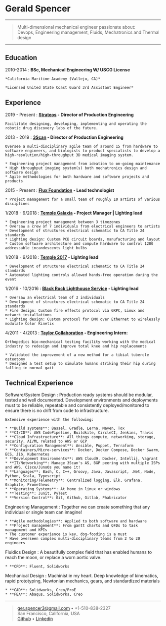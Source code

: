 Gerald Spencer
============

----

> Multi-dimensional mechanical engineer passionate about:\
> Devops, Engineering management, Fluids, Mechatronics and Thermal design

----

Education
---------

2010-2014
:   **BSc, Mechanical Engineering W/ USCG License**

    *California Maritime Academy (Vallejo, CA)*

    *Licensed United State Coast Guard 3rd Assistant Engineer*


Experience
----------

2019 - Present
:   **[Strateos] - Director of Production Engineering**

	Facilitate designing, developing, implementing and operating the robotic drug discovery labs of the future.

2013 - 2019
:   **[3Scan] - Director of Production Engineering**

	Oversee a multi-disciplinary agile team of around 15 from hardware to software engineers, and biologists to product specialists to develop a high-resolution/high-throughput 3D medical imaging system.

	* Engineering project management from ideation to on-going maintenance
	* High throughput imaging system(s) both mechatronics design and software design
	* Agile methodologies for both hardware and software projects and products

2015 - Present
:    **[Flux Foundation] - Lead technologist**

	* Project management for a small team of roughly 10 artists of various disciplines 

1/2018 - 9/2018
:   **[Temple Galaxia] - Project Manager | Lighting lead**

	* Engineering project management between 3 timezones
	* Oversaw a crew of 7 individuals from electrical engineers to artists
	* Development of structures electrical schematic to CA Title 24 standards
	* Lighting design: Custom PCB circuit boards, manufacturing and layout
	* Custom software architecture and compute hardware to control 1200 addressable incandescents light bulbs

1/2018 - 9/2018
:   **[Temple 2017] - Lighting lead**

	* Development of structures electrical schematic to CA Title 24 standards
	* Automated lighting controls allowed hands-free operation during the event


1/2016 - 10/2016
:   **[Black Rock Lighthouse Service] - Lighting lead**

	* Oversaw an electrical team of 3 individuals
	* Development of structures electrical schematic to CA Title 24 standards
	* Fire design: Custom fire effects protocol via GRPC, Linux and network installations
	* Lighting design: Custom protocol for DMX over Ethernet to wirelessly modulate Color Kinetix 

4/2011 - 4/2013
:   **[Taylor Collaboration] - Engineering Intern:**

	Orthopedics bio-mechanical testing facility working with the medical industry to redesign and improve total knee and hip replacements

	* Validated the improvement of a new method for a tibial tubercle osteotomy
	* Designed a test setup to simulate humans striking their hip during falling in normal gait 

Technical Experience
--------------------

Software/System Design
:   Production ready systems should be modular, tested and well documented. Development environments and deployments must to be reliable, repeatable and consistently deployed/monitored to ensure there is no drift from code to infrastructure.

	Extensive experience with the following:

    * **Build systems**: Bassel, Gradle, Lerna, Maven, Tox
    * **CI/CD**: AWS CodePipeline, Buildkite, CircleCI, Jenkins, Travis
    * **Cloud Infrastructure**: All things compute, networking, storage, security, AI/ML related to AWS or GCP
    * **Configuration Management**: Ansible, Puppet, Terraform
    * **Containers/Micro-services**: Docker, Docker Compose, Docker Swarm, ECS, Jib, Kubernetes
    * **Development Environments**: AWS Cloud9, Docker, Intellij, Vagrant
    * **IT/Networking**: Manage 3Scan's AS, BGP peering with multiple ISPs and AWS. Cisco/JunoOs you name it!
    * **Languages**: Bash, C, C++, Groovy, Java, Javascript, .Net, Node, Python, Scala, Typescript
    * **Monitoring/Telemetry**: Centralized logging, Elk, Grafana, Graphite, Prometheus
    * **Operating Systems**: At home in linux or windows
    * **Testing**: Junit, PyTest
    * **Version Control**: Git, Github, Gitlab, Phabricator

Engineering Management
:   Together we can create something that any individual or single team can imagine!

    * **Agile methodologies**: Applied to both software and hardware
    * **Project management**: From gantt charts and QFDs to task management and KPIs
    * The customer experience is key, dog-fooding is a must
    * Have overseen complex multi-disciplinary teams from 2 to 20 engineers 

Fluidics Design
:   A beautifully complex field that has enabled humans to reach the moon, or replace a worn aortic valve. 

    * **CFD**: Fluent, Solidworks

Mechanical Design
:   Machinist in my heart. Deep knowledge of kinematics, rapid prototyping, Newtonian mechanics, gears, and standardized materials

    * **CAD**: Solidworks, Creo/ProE
    * **FEA**: Abaqus, Solidworks, Creo

[3Scan]: www.3scan.com
[Black Rock Lighthouse Service]: https://journal.burningman.org/2016/08/burning-man-arts/brc-art/black-rock-lighthouse-service
[Flux Foundation]: www.fluxfoundation.org
[Github]: https://github.com/Geethree
[Linkedin]: https://www.linkedin.com/in/gerald-spencer-bb2617123/
[Taylor Collaboration]: www.taylorcollaboration.org
[Temple 2017]: http://www.temple2017.org/
[Temple Galaxia]: www.templegalaxia.org
[Strateos]: www.strateos.com

----

> <ger.spencer3@gmail.com> • +1-510-838-2327 \
> San Francisco, California, USA \
> [Github] • [Linkedin]
